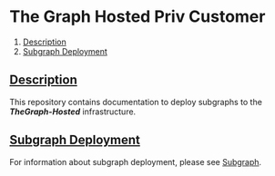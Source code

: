 # The Graph Hosted Priv Customer

 1. [Description](#description)
 2. [Subgraph Deployment](#subgraph-deployment)

## [Description](#the-graph-hosted-priv-doc)

 This repository contains documentation to deploy subgraphs to the ***TheGraph-Hosted*** infrastructure.

## [Subgraph Deployment](#the-graph-hosted-priv-doc)

 For information about subgraph deployment, please see [Subgraph](Subgraph.md).
